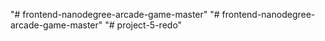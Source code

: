"# frontend-nanodegree-arcade-game-master" 
"# frontend-nanodegree-arcade-game-master" 
"# project-5-redo" 
